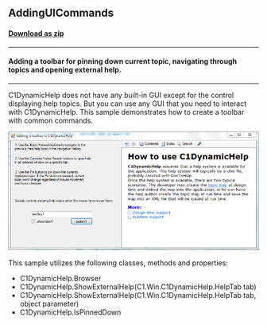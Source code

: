 ## AddingUICommands
#### [Download as zip](https://grapecity.github.io/DownGit/#/home?url=https://github.com/GrapeCity/ComponentOne-WinForms-Samples/tree/master/NetFramework\DynamicHelp\VB\AddingUICommands)
____
#### Adding a toolbar for pinning down current topic, navigating through topics and opening external help.
____
C1DynamicHelp does not have any built-in GUI except for the control displaying help topics.
But you can use any GUI that you need to interact with C1DynamicHelp.
This sample demonstrates how to create a toolbar with common commands.

![screenshot](screenshot.png)

This sample utilizes the following classes, methods and properties:

* C1DynamicHelp.Browser
* C1DynamicHelp.ShowExternalHelp(C1.Win.C1DynamicHelp.HelpTab tab)
* C1DynamicHelp.ShowExternalHelp(C1.Win.C1DynamicHelp.HelpTab tab, object parameter)
* C1DynamicHelp.IsPinnedDown
